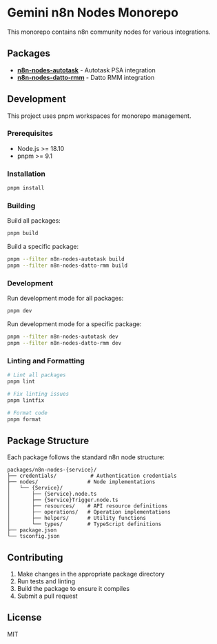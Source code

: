 # Gemini n8n Nodes Monorepo

This monorepo contains n8n community nodes for various integrations.

## Packages

- **[n8n-nodes-autotask](./packages/n8n-nodes-autotask/)** - Autotask PSA integration
- **[n8n-nodes-datto-rmm](./packages/n8n-nodes-datto-rmm/)** - Datto RMM integration

## Development

This project uses pnpm workspaces for monorepo management.

### Prerequisites

- Node.js >= 18.10
- pnpm >= 9.1

### Installation

```bash
pnpm install
```

### Building

Build all packages:
```bash
pnpm build
```

Build a specific package:
```bash
pnpm --filter n8n-nodes-autotask build
pnpm --filter n8n-nodes-datto-rmm build
```

### Development

Run development mode for all packages:
```bash
pnpm dev
```

Run development mode for a specific package:
```bash
pnpm --filter n8n-nodes-autotask dev
pnpm --filter n8n-nodes-datto-rmm dev
```

### Linting and Formatting

```bash
# Lint all packages
pnpm lint

# Fix linting issues
pnpm lintfix

# Format code
pnpm format
```

## Package Structure

Each package follows the standard n8n node structure:

```
packages/n8n-nodes-{service}/
├── credentials/           # Authentication credentials
├── nodes/                # Node implementations
│   └── {Service}/
│       ├── {Service}.node.ts
│       ├── {Service}Trigger.node.ts
│       ├── resources/    # API resource definitions
│       ├── operations/   # Operation implementations
│       ├── helpers/      # Utility functions
│       └── types/        # TypeScript definitions
├── package.json
└── tsconfig.json
```

## Contributing

1. Make changes in the appropriate package directory
2. Run tests and linting
3. Build the package to ensure it compiles
4. Submit a pull request

## License

MIT 